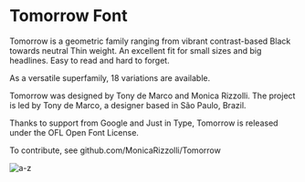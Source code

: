 #  Tomorrow Font

Tomorrow is a geometric family ranging from vibrant contrast-based Black towards neutral Thin weight. An excellent fit for small sizes and big headlines. Easy to read and hard to forget.

As a versatile superfamily, 18 variations are available.

Tomorrow was designed by Tony de Marco and Monica Rizzolli. The project is led by Tony de Marco, a designer based in São Paulo, Brazil.

Thanks to support from Google and Just in Type, Tomorrow is released under the OFL Open Font License. 

To contribute, see github.com/MonicaRizzolli/Tomorrow

![a-z](assets/Tomorrow-A-Z(1).png)
